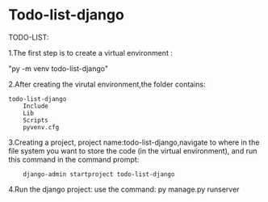 # Todo-list-django
TODO-LIST:

1.The first step is to create a virtual environment :
	
"py -m venv todo-list-django"

2.After creating the virutal environment,the folder contains:
  	
	todo-list-django
		Include
  		Lib
  		Scripts
  		pyvenv.cfg
3.Creating a project,
	project name:todo-list-django,navigate to where in the file system you want to store the code (in the virtual environment), and run this command in the command prompt:
	
		django-admin startproject todo-list-django

4.Run the django project:
		use the command:
  		py manage.py runserver
